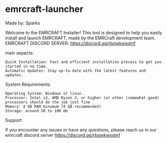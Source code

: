 # emrcraft-launcher
Made by: Sparks

Welcome to the EMRCRAFT Installer! This tool is designed to help you easily install and launch EMRCRAFT, made by the EMRCraft development team.
EMRCRAFT DISCORD SERVER: https://discord.gg/rbqwkwsqmf

main aspects:
    
    Quick Installation: Fast and efficient installation process to get you started in no time.
    Automatic Updates: Stay up-to-date with the latest features and updates.

System Requirements

    Operating System: Windows or linux.
    Processor: Intel i3, AMD Ryzen 2, or higher (or other (somewhat good) processers should do the job just fine
    Memory: 4 GB RAM minumum (8 GB recommended)
    Storage: around 50 to 100 mb

Support

If you encounter any issues or have any questions, please reach us in our emrcraft discord server https://discord.gg/rbqwkwsqmf
